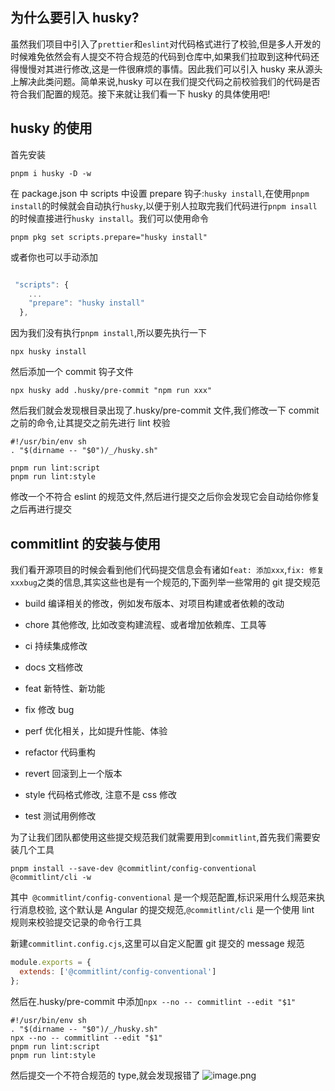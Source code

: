## 为什么要引入 husky?

虽然我们项目中引入了`prettier`和`eslint`对代码格式进行了校验,但是多人开发的时候难免依然会有人提交不符合规范的代码到仓库中,如果我们拉取到这种代码还得慢慢对其进行修改,这是一件很麻烦的事情。因此我们可以引入 husky 来从源头上解决此类问题。简单来说,husky 可以在我们提交代码之前校验我们的代码是否符合我们配置的规范。接下来就让我们看一下 husky 的具体使用吧!

## husky 的使用

首先安装

```
pnpm i husky -D -w
```

在 package.json 中 scripts 中设置 prepare 钩子:`husky install`,在使用`pnpm install`的时候就会自动执行`husky`,以便于别人拉取完我们代码进行`pnpm insall`的时候直接进行`husky install`。我们可以使用命令

```
pnpm pkg set scripts.prepare="husky install"
```

或者你也可以手动添加

```js

 "scripts": {
    ...
    "prepare": "husky install"
  },
```

因为我们没有执行`pnpm install`,所以要先执行一下

```
npx husky install
```

然后添加一个 commit 钩子文件

```
npx husky add .husky/pre-commit "npm run xxx"
```

然后我们就会发现根目录出现了.husky/pre-commit 文件,我们修改一下 commit 之前的命令,让其提交之前先进行 lint 校验

```
#!/usr/bin/env sh
. "$(dirname -- "$0")/_/husky.sh"

pnpm run lint:script
pnpm run lint:style
```

修改一个不符合 eslint 的规范文件,然后进行提交之后你会发现它会自动给你修复之后再进行提交

## commitlint 的安装与使用

我们看开源项目的时候会看到他们代码提交信息会有诸如`feat: 添加xxx`,`fix: 修复xxxbug`之类的信息,其实这些也是有一个规范的,下面列举一些常用的 git 提交规范

- build 编译相关的修改，例如发布版本、对项目构建或者依赖的改动

- chore 其他修改, 比如改变构建流程、或者增加依赖库、工具等

- ci 持续集成修改

- docs 文档修改

- feat 新特性、新功能

- fix 修改 bug

- perf 优化相关，比如提升性能、体验

- refactor 代码重构

- revert 回滚到上一个版本

- style 代码格式修改, 注意不是 css 修改

- test 测试用例修改

为了让我们团队都使用这些提交规范我们就需要用到`commitlint`,首先我们需要安装几个工具

```
pnpm install --save-dev @commitlint/config-conventional @commitlint/cli -w
```

其中` @commitlint/config-conventional` 是一个规范配置,标识采用什么规范来执行消息校验, 这个默认是 Angular 的提交规范,`@commitlint/cli` 是一个使用 lint 规则来校验提交记录的命令行工具

新建`commitlint.config.cjs`,这里可以自定义配置 git 提交的 message 规范

```js
module.exports = {
  extends: ['@commitlint/config-conventional']
};
```

然后在.husky/pre-commit 中添加`npx --no -- commitlint --edit "$1"`

```
#!/usr/bin/env sh
. "$(dirname -- "$0")/_/husky.sh"
npx --no -- commitlint --edit "$1"
pnpm run lint:script
pnpm run lint:style
```

然后提交一个不符合规范的 type,就会发现报错了
![image.png](https://p9-juejin.byteimg.com/tos-cn-i-k3u1fbpfcp/ad825a353a404664aec3d1393370e842~tplv-k3u1fbpfcp-watermark.image?)
